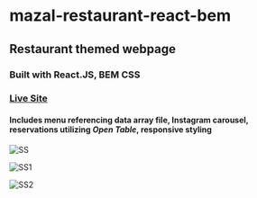# mazal-restaurant-react-bem
## Restaurant themed webpage 
### Built with React.JS, BEM CSS

### [Live Site](https://greysonnn.dev)

#### Includes menu referencing data array file, Instagram carousel, reservations utilizing *Open Table*, responsive styling 
   
   
   
![SS](https://user-images.githubusercontent.com/25331809/154829794-f6a7c96c-6ca9-46bc-815e-e67912e1c1e8.PNG)

   
   
   
   
![SS1](https://user-images.githubusercontent.com/25331809/154829693-2dad024c-0fb7-4147-b4c0-3832efb22153.png)
   
   
   
   
![SS2](https://user-images.githubusercontent.com/25331809/154829698-9b9b516f-3505-420c-91d0-813646b7aaea.png)
